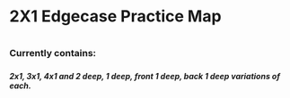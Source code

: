 # 2X1 Edgecase Practice Map<H1>
### Currently contains: <H3>
##### 2x1, 3x1, 4x1 and 2 deep, 1 deep, front 1 deep, back 1 deep variations of each. 
